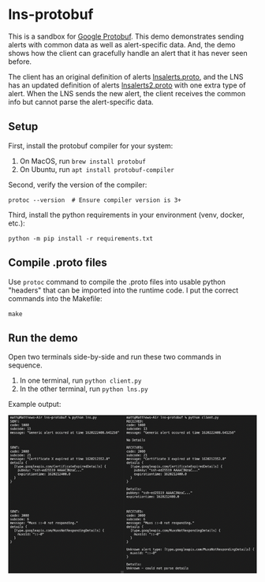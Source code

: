 # lns-protobuf
This is a sandbox for [Google Protobuf](https://developers.google.com/protocol-buffers/docs/pythontutorial). This demo demonstrates sending alerts with common data as well as alert-specific data. And, the demo shows how the client can gracefully handle an alert that it has never seen before.

The client has an original definition of alerts [lnsalerts.proto](https://github.com/matthewtrotter/lns-protobuf/blob/main/lnsalerts.proto), and the LNS has an updated definition of alerts [lnsalerts2.proto](https://github.com/matthewtrotter/lns-protobuf/blob/main/lnsalerts2.proto) with one extra type of alert. When the LNS sends the new alert, the client receives the common info but cannot parse the alert-specific data.

## Setup
First, install the protobuf compiler for your system:
1. On MacOS, run `brew install protobuf`
2. On Ubuntu, run `apt install protobuf-compiler`

Second, verify the version of the compiler:
```
protoc --version  # Ensure compiler version is 3+
```

Third, install the python requirements in your environment (venv, docker, etc.):
```
python -m pip install -r requirements.txt
```

## Compile .proto files
Use `protoc` command to compile the .proto files into usable python "headers" that can be imported into the runtime code. I put the correct commands into the Makefile:
```
make
```

## Run the demo
Open two terminals side-by-side and run these two commands in sequence.
1. In one terminal, run `python client.py`
2. In the other terminal, run `python lns.py`

Example output:

![Example output](https://github.com/matthewtrotter/lns-protobuf/blob/7b31fcda2684837cddb222896d33fac35a015585/example.png)